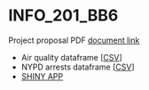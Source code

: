 # INFO_201_BB6
Project proposal PDF [document link](https://github.com/INFO-201-Fall-2023-Final/final-projects-sgiang1/blob/b8f06cc553a18221b405cdeb99b4950b78c37eee/INFO_201_Project_Proposal_.pdf)
* Air quality dataframe [[CSV](https://catalog.data.gov/dataset/air-quality)]
* NYPD arrests dataframe [[CSV](https://data.cityofnewyork.us/Public-Safety/NYPD-Arrests-Data-Historic-/8h9b-rp9u)]
* [SHINY APP](https://sgiang1.shinyapps.io/INFO_201_Project/)
